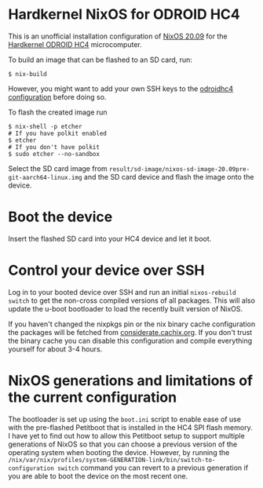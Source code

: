 # Hardkernel NixOS for ODROID HC4

This is an unofficial installation configuration of [NixOS 20.09](https://nixos.org/manual/nixos/stable/) for the [Hardkernel ODROID
HC4](https://wiki.odroid.com/odroid-hc4/odroid-hc4) microcomputer.

To build an image that can be flashed to an SD card, run:

```console
$ nix-build
```

However, you might want to add your own SSH keys to the [odroidhc4 configuration](./modules/odroidhc4/default.nix)
before doing so.

To flash the created image run

```console
$ nix-shell -p etcher
# If you have polkit enabled
$ etcher
# If you don't have polkit
$ sudo etcher --no-sandbox 
```

Select the SD card image from `result/sd-image/nixos-sd-image-20.09pre-git-aarch64-linux.img` and the SD card device and
flash the image onto the device.

# Boot the device

Insert the flashed SD card into your HC4 device and let it boot.

# Control your device over SSH

Log in to your booted device over SSH and run an initial `nixos-rebuild switch` to get the non-cross compiled versions
of all packages. This will also update the u-boot bootloader to load the recently built version of NixOS.

If you haven't changed the nixpkgs pin or the nix binary cache configuration the packages will be fetched from
[considerate.cachix.org](https://app.cachix.org/cache/considerate). If you don't trust the binary cache you can disable
this configuration and compile everything yourself for about 3-4 hours.

# NixOS generations and limitations of the current configuration

The bootloader is set up using the `boot.ini` script to enable ease of use with the pre-flashed Petitboot that is
installed in the HC4 SPI flash memory. I have yet to find out how to allow this Petitboot setup to support multiple
generations of NixOS so that you can choose a previous version of the operating system when booting the device. However,
by running the `/nix/var/nix/profiles/system-GENERATION-link/bin/switch-to-configuration switch` command you can revert
to a previous generation if you are able to boot the device on the most recent one.
